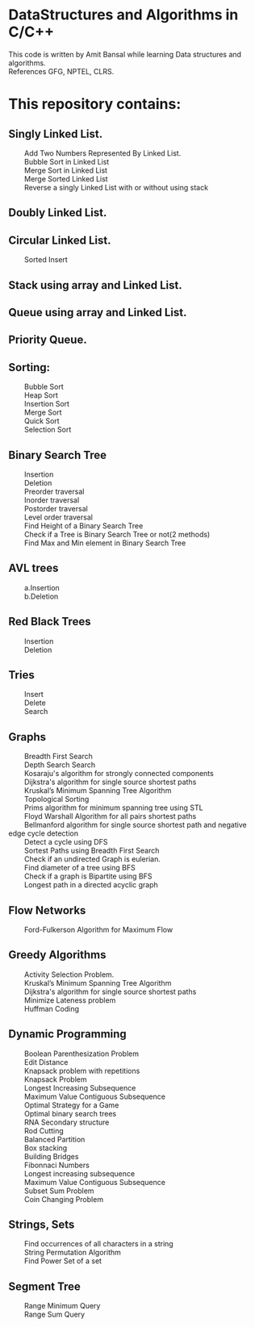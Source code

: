 # DataStructures and Algorithms in C/C++

This code is written by Amit Bansal while learning Data structures and algorithms.  
References GFG, NPTEL, CLRS.  

This repository contains:
=========================

Singly Linked List. 
----------------
&nbsp;&nbsp;&nbsp;&nbsp;&nbsp;&nbsp;&nbsp;&nbsp;Add Two Numbers Represented By Linked List.  
&nbsp;&nbsp;&nbsp;&nbsp;&nbsp;&nbsp;&nbsp;&nbsp;Bubble Sort in Linked List  
&nbsp;&nbsp;&nbsp;&nbsp;&nbsp;&nbsp;&nbsp;&nbsp;Merge Sort in Linked List  
&nbsp;&nbsp;&nbsp;&nbsp;&nbsp;&nbsp;&nbsp;&nbsp;Merge Sorted Linked List  
&nbsp;&nbsp;&nbsp;&nbsp;&nbsp;&nbsp;&nbsp;&nbsp;Reverse a singly Linked List with or without using stack   

Doubly Linked List. 
----------------

Circular Linked List. 
----------------
&nbsp;&nbsp;&nbsp;&nbsp;&nbsp;&nbsp;&nbsp;&nbsp;Sorted Insert  

Stack using array and Linked List. 
--------------------------------

Queue using array and Linked List.  
----------------------------------------

Priority Queue.  
----------------

Sorting: 
--------
&nbsp;&nbsp;&nbsp;&nbsp;&nbsp;&nbsp;&nbsp;&nbsp;Bubble Sort   
&nbsp;&nbsp;&nbsp;&nbsp;&nbsp;&nbsp;&nbsp;&nbsp;Heap Sort  
&nbsp;&nbsp;&nbsp;&nbsp;&nbsp;&nbsp;&nbsp;&nbsp;Insertion Sort  
&nbsp;&nbsp;&nbsp;&nbsp;&nbsp;&nbsp;&nbsp;&nbsp;Merge Sort  
&nbsp;&nbsp;&nbsp;&nbsp;&nbsp;&nbsp;&nbsp;&nbsp;Quick Sort  
&nbsp;&nbsp;&nbsp;&nbsp;&nbsp;&nbsp;&nbsp;&nbsp;Selection Sort  

Binary Search Tree  
----------------
&nbsp;&nbsp;&nbsp;&nbsp;&nbsp;&nbsp;&nbsp;&nbsp;Insertion  
&nbsp;&nbsp;&nbsp;&nbsp;&nbsp;&nbsp;&nbsp;&nbsp;Deletion  
&nbsp;&nbsp;&nbsp;&nbsp;&nbsp;&nbsp;&nbsp;&nbsp;Preorder traversal  
&nbsp;&nbsp;&nbsp;&nbsp;&nbsp;&nbsp;&nbsp;&nbsp;Inorder traversal  
&nbsp;&nbsp;&nbsp;&nbsp;&nbsp;&nbsp;&nbsp;&nbsp;Postorder traversal  
&nbsp;&nbsp;&nbsp;&nbsp;&nbsp;&nbsp;&nbsp;&nbsp;Level order traversal  
&nbsp;&nbsp;&nbsp;&nbsp;&nbsp;&nbsp;&nbsp;&nbsp;Find Height of a Binary Search Tree  
&nbsp;&nbsp;&nbsp;&nbsp;&nbsp;&nbsp;&nbsp;&nbsp;Check if a Tree is Binary Search Tree or not(2 methods)  
&nbsp;&nbsp;&nbsp;&nbsp;&nbsp;&nbsp;&nbsp;&nbsp;Find Max and Min element in Binary Search Tree  

AVL trees  
--------
&nbsp;&nbsp;&nbsp;&nbsp;&nbsp;&nbsp;&nbsp;&nbsp;a.Insertion  
&nbsp;&nbsp;&nbsp;&nbsp;&nbsp;&nbsp;&nbsp;&nbsp;b.Deletion  

Red Black Trees  
--------
&nbsp;&nbsp;&nbsp;&nbsp;&nbsp;&nbsp;&nbsp;&nbsp;Insertion  
&nbsp;&nbsp;&nbsp;&nbsp;&nbsp;&nbsp;&nbsp;&nbsp;Deletion  

Tries  
--------
&nbsp;&nbsp;&nbsp;&nbsp;&nbsp;&nbsp;&nbsp;&nbsp;Insert  
&nbsp;&nbsp;&nbsp;&nbsp;&nbsp;&nbsp;&nbsp;&nbsp;Delete  
&nbsp;&nbsp;&nbsp;&nbsp;&nbsp;&nbsp;&nbsp;&nbsp;Search  

Graphs  
--------
&nbsp;&nbsp;&nbsp;&nbsp;&nbsp;&nbsp;&nbsp;&nbsp;Breadth First Search  
&nbsp;&nbsp;&nbsp;&nbsp;&nbsp;&nbsp;&nbsp;&nbsp;Depth Search Search  
&nbsp;&nbsp;&nbsp;&nbsp;&nbsp;&nbsp;&nbsp;&nbsp;Kosaraju's algorithm for strongly connected components  
&nbsp;&nbsp;&nbsp;&nbsp;&nbsp;&nbsp;&nbsp;&nbsp;Dijkstra's algorithm for single source shortest paths  
&nbsp;&nbsp;&nbsp;&nbsp;&nbsp;&nbsp;&nbsp;&nbsp;Kruskal’s Minimum Spanning Tree Algorithm  
&nbsp;&nbsp;&nbsp;&nbsp;&nbsp;&nbsp;&nbsp;&nbsp;Topological Sorting  
&nbsp;&nbsp;&nbsp;&nbsp;&nbsp;&nbsp;&nbsp;&nbsp;Prims algorithm for minimum spanning tree using STL  
&nbsp;&nbsp;&nbsp;&nbsp;&nbsp;&nbsp;&nbsp;&nbsp;Floyd Warshall Algorithm for all pairs shortest paths  
&nbsp;&nbsp;&nbsp;&nbsp;&nbsp;&nbsp;&nbsp;&nbsp;Bellmanford algorithm for single source shortest path and negative edge cycle detection  
&nbsp;&nbsp;&nbsp;&nbsp;&nbsp;&nbsp;&nbsp;&nbsp;Detect a cycle using DFS  
&nbsp;&nbsp;&nbsp;&nbsp;&nbsp;&nbsp;&nbsp;&nbsp;Sortest Paths using Breadth First Search  
&nbsp;&nbsp;&nbsp;&nbsp;&nbsp;&nbsp;&nbsp;&nbsp;Check if an undirected Graph is eulerian.  
&nbsp;&nbsp;&nbsp;&nbsp;&nbsp;&nbsp;&nbsp;&nbsp;Find diameter of a tree using BFS  
&nbsp;&nbsp;&nbsp;&nbsp;&nbsp;&nbsp;&nbsp;&nbsp;Check if a graph is Bipartite using BFS  
&nbsp;&nbsp;&nbsp;&nbsp;&nbsp;&nbsp;&nbsp;&nbsp;Longest path in a directed acyclic graph  

Flow Networks  
------------
&nbsp;&nbsp;&nbsp;&nbsp;&nbsp;&nbsp;&nbsp;&nbsp;Ford-Fulkerson Algorithm for Maximum Flow  

Greedy Algorithms  
----------------
&nbsp;&nbsp;&nbsp;&nbsp;&nbsp;&nbsp;&nbsp;&nbsp;Activity Selection Problem.  
&nbsp;&nbsp;&nbsp;&nbsp;&nbsp;&nbsp;&nbsp;&nbsp;Kruskal’s Minimum Spanning Tree Algorithm  
&nbsp;&nbsp;&nbsp;&nbsp;&nbsp;&nbsp;&nbsp;&nbsp;Dijkstra's algorithm for single source shortest paths  
&nbsp;&nbsp;&nbsp;&nbsp;&nbsp;&nbsp;&nbsp;&nbsp;Minimize Lateness problem  
&nbsp;&nbsp;&nbsp;&nbsp;&nbsp;&nbsp;&nbsp;&nbsp;Huffman Coding  

Dynamic Programming  
----------------
&nbsp;&nbsp;&nbsp;&nbsp;&nbsp;&nbsp;&nbsp;&nbsp;Boolean Parenthesization Problem  
&nbsp;&nbsp;&nbsp;&nbsp;&nbsp;&nbsp;&nbsp;&nbsp;Edit Distance  
&nbsp;&nbsp;&nbsp;&nbsp;&nbsp;&nbsp;&nbsp;&nbsp;Knapsack problem with repetitions  
&nbsp;&nbsp;&nbsp;&nbsp;&nbsp;&nbsp;&nbsp;&nbsp;Knapsack Problem  
&nbsp;&nbsp;&nbsp;&nbsp;&nbsp;&nbsp;&nbsp;&nbsp;Longest Increasing Subsequence  
&nbsp;&nbsp;&nbsp;&nbsp;&nbsp;&nbsp;&nbsp;&nbsp;Maximum Value Contiguous Subsequence  
&nbsp;&nbsp;&nbsp;&nbsp;&nbsp;&nbsp;&nbsp;&nbsp;Optimal Strategy for a Game  
&nbsp;&nbsp;&nbsp;&nbsp;&nbsp;&nbsp;&nbsp;&nbsp;Optimal binary search trees  
&nbsp;&nbsp;&nbsp;&nbsp;&nbsp;&nbsp;&nbsp;&nbsp;RNA Secondary structure  
&nbsp;&nbsp;&nbsp;&nbsp;&nbsp;&nbsp;&nbsp;&nbsp;Rod Cutting  
&nbsp;&nbsp;&nbsp;&nbsp;&nbsp;&nbsp;&nbsp;&nbsp;Balanced Partition  
&nbsp;&nbsp;&nbsp;&nbsp;&nbsp;&nbsp;&nbsp;&nbsp;Box stacking  
&nbsp;&nbsp;&nbsp;&nbsp;&nbsp;&nbsp;&nbsp;&nbsp;Building Bridges  
&nbsp;&nbsp;&nbsp;&nbsp;&nbsp;&nbsp;&nbsp;&nbsp;Fibonnaci Numbers  
&nbsp;&nbsp;&nbsp;&nbsp;&nbsp;&nbsp;&nbsp;&nbsp;Longest increasing subsequence  
&nbsp;&nbsp;&nbsp;&nbsp;&nbsp;&nbsp;&nbsp;&nbsp;Maximum Value Contiguous Subsequence  
&nbsp;&nbsp;&nbsp;&nbsp;&nbsp;&nbsp;&nbsp;&nbsp;Subset Sum Problem  
&nbsp;&nbsp;&nbsp;&nbsp;&nbsp;&nbsp;&nbsp;&nbsp;Coin Changing Problem  
 

Strings, Sets  
-------------
&nbsp;&nbsp;&nbsp;&nbsp;&nbsp;&nbsp;&nbsp;&nbsp;Find occurrences of all characters in a string  
&nbsp;&nbsp;&nbsp;&nbsp;&nbsp;&nbsp;&nbsp;&nbsp;String Permutation Algorithm  
&nbsp;&nbsp;&nbsp;&nbsp;&nbsp;&nbsp;&nbsp;&nbsp;Find Power Set of a set  

Segment Tree
-------------
&nbsp;&nbsp;&nbsp;&nbsp;&nbsp;&nbsp;&nbsp;&nbsp;Range Minimum Query  
&nbsp;&nbsp;&nbsp;&nbsp;&nbsp;&nbsp;&nbsp;&nbsp;Range Sum Query  

